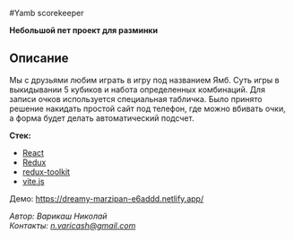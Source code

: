 #Yamb scorekeeper

**Небольшой пет проект для разминки**

## Описание

Мы с друзьями любим играть в игру под названием Ямб. Суть игры в выкидывании 5 кубиков и набота определенных комбинаций. Для записи очков используется специальная табличка. Было принято решение накидать простой сайт под телефон, где можно вбивать очки, а форма будет делать автоматический подсчет.

**Стек:**
- [React](https://react.dev/)
- [Redux](https://react-redux.js.org/)
- [redux-toolkit](https://redux-toolkit.js.org/)
- [vite.js](https://vitejs.dev/) 

Демо: https://dreamy-marzipan-e6addd.netlify.app/

*Автор: Варикаш Николай*   
*Контакты: n.varicash@gmail.com*  
